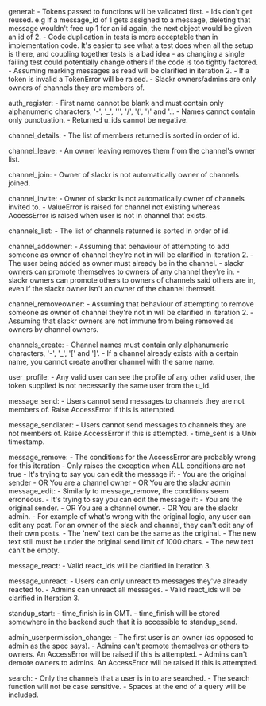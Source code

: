 general:
    - Tokens passed to functions will be validated first.
    - Ids don't get reused. e.g If a message_id of 1 gets assigned to a message, 
      deleting that message wouldn't free up 1 for an id again, the next object
      would be given an id of 2.
    - Code duplication in tests is more acceptable than in implementation code.
      It's easier to see what a test does when all the setup is there, and
      coupling together tests is a bad idea - as changing a single failing test
      could potentially change others if the code is too tightly factored.
    - Assuming marking messages as read will be clarified in iteration 2.
    - If a token is invalid a TokenError will be raised.
    - Slackr owners/admins are only owners of channels they are members of.

auth_register:
    - First name cannot be blank and must contain only alphanumeric characters,
      '-', '_', ''', '/', '(', ')' and '.'.
    - Names cannot contain only punctuation.
    - Returned u_ids cannot be negative.

channel_details:
    - The list of members returned is sorted in order of id.

channel_leave:
    - An owner leaving removes them from the channel's owner list.

channel_join:
    - Owner of slackr is not automatically owner of channels joined.

channel_invite:
    - Owner of slackr is not automatically owner of channels invited to.
    - ValueError is raised for channel not existing whereas AccessError is
      raised when user is not in channel that exists.

channels_list:
    - The list of channels returned is sorted in order of id.

channel_addowner:
    - Assuming that behaviour of attempting to add someone as owner of channel
      they're not in will be clarified in iteration 2.
    - The user being added as owner must already be in the channel.
    - slackr owners can promote themselves to owners of any channel they're in.
    - slackr owners can promote others to owners of channels said others are in,
      even if the slackr owner isn't an owner of the channel themself.

channel_removeowner:
    - Assuming that behaviour of attempting to remove someone as owner of
      channel they're not in will be clarified in iteration 2.
    - Assuming that slackr owners are not immune from being removed as owners by
      channel owners.

channels_create:
    - Channel names must contain only alphanumeric characters, '-', '_', '[' and
      ']'.
    - If a channel already exists with a certain name, you cannot create another
      channel with the same name.

user_profile:
    - Any valid user can see the profile of any other valid user, the token
      supplied is not necessarily the same user from the u_id.

message_send:
    - Users cannot send messages to channels they are not members of. Raise
      AccessError if this is attempted.

message_sendlater:
    - Users cannot send messages to channels they are not members of. Raise
      AccessError if this is attempted.
    - time_sent is a Unix timestamp.

message_remove:
    - The conditions for the AccessError are probably wrong for this iteration
        - Only raises the exception when ALL conditions are not true
    - It's trying to say you can edit the message if:
        - You are the original sender
        - OR You are a channel owner
        - OR You are the slackr admin
message_edit:
    - Similarly to message_remove, the conditions seem erroneous.
    - It's trying to say you can edit the message if:
        - You are the original sender.
        - OR You are a channel owner.
        - OR You are the slackr admin.
    - For example of what's wrong with the original logic, any user can edit any
      post. For an owner of the slack and channel, they can't edit any of their
      own posts.
    - The 'new' text can be the same as the original.
    - The new text still must be under the original send limit of 1000 chars.
    - The new text can't be empty.

message_react:
    - Valid react_ids will be clarified in Iteration 3.

message_unreact:
    - Users can only unreact to messages they've already reacted to.
    - Admins can unreact all messages.
    - Valid react_ids will be clarified in Iteration 3.

standup_start:
    - time_finish is in GMT.
    - time_finish will be stored somewhere in the backend such that it is
      accessible to standup_send.

admin_userpermission_change:
    - The first user is an owner (as opposed to admin as the spec says).
    - Admins can't promote themselves or others to owners. An AccessError will
      be raised if this is attempted.
    - Admins can't demote owners to admins. An AccessError will be raised if
      this is attempted.
      
search:
    - Only the channels that a user is in to are searched.
    - The search function will not be case sensitive.
    - Spaces at the end of a query will be included.
